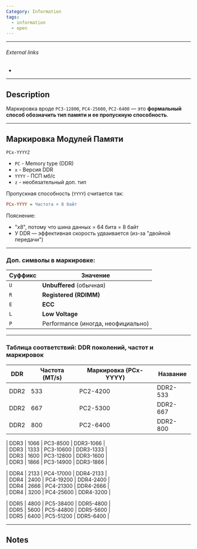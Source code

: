 ```yaml
---
Category: Information
tags:
  - information
  - open
---
```

---
###### External links
- 
---
## Description
Маркировка вроде `PC3-12800`, `PC4-25600`, `PC2-6400` — это **формальный способ обозначить тип памяти и ее пропускную способность**.

---
## Маркировка Модулей Памяти
```
PCx-YYYYZ
```
- `PC` - Memory type (DDR)
- `x` - Версия DDR
- `YYYY` - ПСП мб/c
- `z` - необязательный доп. тип

Пропускная способность (`YYYY`) считается так:
```ini
PCx-YYYY = Частота × 8 байт
```
Пояснение:
- "x8", потому что шина данных = 64 бита = 8 байт
- У DDR — эффективная скорость удваивается (из-за "двойной передачи")

---
### Доп. символы в маркировке:

|Суффикс|Значение|
|---|---|
|`U`|**Unbuffered** (обычная)|
|`R`|**Registered (RDIMM)**|
|`E`|**ECC**|
|`L`|**Low Voltage**|
|`P`|Performance (иногда, неофициально)|

---
### Таблица соответствий: DDR поколений, частот и маркировок

|DDR|Частота (MT/s)|Маркировка (PCx-YYYY)|Название|
|---|---|---|---|
|DDR2|533|PC2-4200|DDR2-533|
|DDR2|667|PC2-5300|DDR2-667|
|DDR2|800|PC2-6400|DDR2-800|

| DDR3 | 1066 | PC3-8500 | DDR3-1066 |  
| DDR3 | 1333 | PC3-10600 | DDR3-1333 |  
| DDR3 | 1600 | PC3-12800 | DDR3-1600 |  
| DDR3 | 1866 | PC3-14900 | DDR3-1866 |

| DDR4 | 2133 | PC4-17000 | DDR4-2133 |  
| DDR4 | 2400 | PC4-19200 | DDR4-2400 |  
| DDR4 | 2666 | PC4-21300 | DDR4-2666 |  
| DDR4 | 3200 | PC4-25600 | DDR4-3200 |

| DDR5 | 4800 | PC5-38400 | DDR5-4800 |  
| DDR5 | 5600 | PC5-44800 | DDR5-5600 |  
| DDR5 | 6400 | PC5-51200 | DDR5-6400 |


---
## Notes
